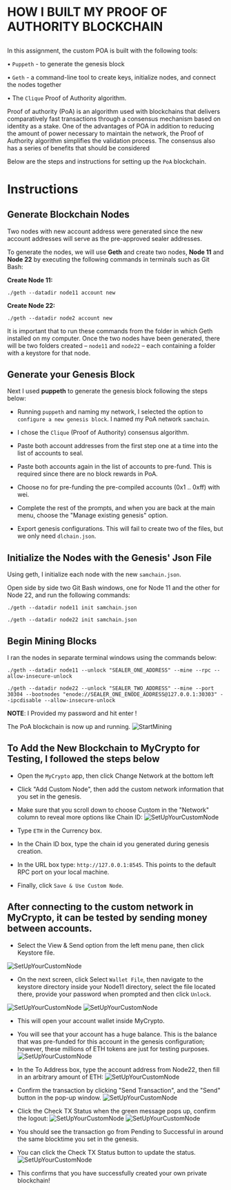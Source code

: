 # HOW I BUILT MY PROOF OF AUTHORITY BLOCKCHAIN
 
 ## 
 In this assignment, the custom POA is built with the following tools:

•  `Puppeth` - to generate the genesis block

•  `Geth` - a command-line tool to create keys, initialize nodes, and connect the nodes together

•  The `Clique` Proof of Authority algorithm.

Proof of authority (PoA) is an algorithm used with blockchains that delivers comparatively fast transactions through a consensus mechanism based on identity as a stake.
One of the advantages of POA in addition to reducing the amount of power necessary to maintain the network, the Proof of Authority algorithm simplifies the validation process. The consensus also has a series of benefits that should be considered

Below are the steps and instructions for setting up the `PoA` blockchain.

# Instructions

## Generate Blockchain Nodes

Two nodes with new account address were generated since the new account addresses will serve as the pre-approved sealer addresses.

To generate the nodes, we will use **Geth** and create two nodes, **Node 11** and **Node 22** by executing the following commands in terminals such as Git Bash:

**Create Node 11:**

`./geth --datadir node11 account new`

**Create Node 22:**

`./geth --datadir node2 account new`

It is important that to run these commands from the folder in which Geth installed on my computer. Once the two nodes have been generated, there will be two folders created – `node11` and `node22` – each containing a folder with a keystore for that node.

## Generate your Genesis Block
Next I used **puppeth** to generate the genesis block following the steps below:

- Running `puppeth` and naming my network, I selected the option to `configure a new genesis block`. I named my PoA network `samchain`.

- I chose the `Clique` (Proof of Authority) consensus algorithm.

- Paste both account addresses from the first step one at a time into the list of accounts to seal.

- Paste both accounts again in the list of accounts to pre-fund. This is required since there are no block rewards in PoA.

- Choose no for pre-funding the pre-compiled accounts (0x1 .. 0xff) with wei.

- Complete the rest of the prompts, and when you are back at the main menu, choose the "Manage existing genesis" option.

- Export genesis configurations. This will fail to create two of the files, but we only need `dlchain.json`.

## Initialize the Nodes with the Genesis' Json File

Using geth, I initialize each node with the new `samchain.json`.

Open side by side two Git Bash windows, one for Node 11 and the other for Node 22, and run the following commands:

`./geth --datadir node11 init samchain.json`

`./geth --datadir node22 init samchain.json`


## Begin Mining Blocks

I ran the nodes in separate terminal windows using the commands below:

`./geth --datadir node11 --unlock "SEALER_ONE_ADDRESS" --mine --rpc --allow-insecure-unlock`

`./geth --datadir node22 --unlock "SEALER_TWO_ADDRESS" --mine --port 30304 --bootnodes "enode://SEALER_ONE_ENODE_ADDRESS@127.0.0.1:30303" --ipcdisable --allow-insecure-unlock`

**NOTE**: I Provided my password and hit enter !

The PoA blockchain is now up and running.
![StartMining](POA-Development-Chain/Screenshots/mining3.jpg)

## To Add the New Blockchain to MyCrypto for Testing, I followed the steps below

- Open the `MyCrypto` app, then click Change Network at the bottom left
- Click "Add Custom Node", then add the custom network information that you set in the genesis.
- Make sure that you scroll down to choose Custom in the "Network" column to reveal more options like Chain ID:
![SetUpYourCustomNode](POA-Development-Chain/Screenshots/CustomNode.png)

- Type `ETH` in the Currency box.
- In the Chain ID box, type the chain id you generated during genesis creation. 
- In the URL box type: `http://127.0.0.1:8545`.  This points to the default RPC port on your local machine.

- Finally, click `Save & Use Custom Node`.

## After connecting to the custom network in MyCrypto, it can be tested by sending money between accounts.

- Select the View & Send option from the left menu pane, then click Keystore file.

![SetUpYourCustomNode](POA-Development-Chain/Screenshots/KeystoreFile.png)

- On the next screen, click Select `Wallet File`, then navigate to the keystore directory inside your Node11 directory, select the file located there, provide your password when prompted and then click `Unlock`.

![SetUpYourCustomNode](POA-Development-Chain/Screenshots/UnlockKeystoreFile.png)
![SetUpYourCustomNode](POA-Development-Chain/Screenshots/KeystorePassword.png)

- This will open your account wallet inside MyCrypto.

- You will see that your account has a huge balance. This is the balance that was pre-funded for this account in the genesis configuration; however, these millions of ETH tokens are just for testing purposes.
![SetUpYourCustomNode](POA-Development-Chain/Screenshots/AccountBalance.png)

- In the To Address box, type the account address from Node22, then fill in an arbitrary amount of ETH:
![SetUpYourCustomNode](POA-Development-Chain/Screenshots/ToAccount.png)

- Confirm the transaction by clicking "Send Transaction", and the "Send" button in the pop-up window.
![SetUpYourCustomNode](POA-Development-Chain/Screenshots/ConfirmTransaction.png)

- Click the Check TX Status when the green message pops up, confirm the logout:
![SetUpYourCustomNode](POA-Development-Chain/Screenshots/TxConf.png)
![SetUpYourCustomNode](POA-Development-Chain/Screenshots/AbtL.png)

- You should see the transaction go from Pending to Successful in around the same blocktime you set in the genesis.

- You can click the Check TX Status button to update the status.
![SetUpYourCustomNode](POA-Development-Chain/Screenshots/TxSucc.png)

- This confirms that you have successfully created your own private blockchain!